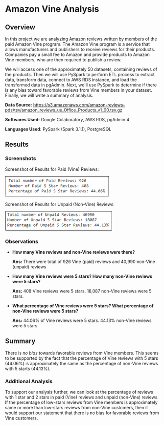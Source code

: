 # Amazon Vine Analysis

## Overview
In this project we are analyzing Amazon reviews written by members of the paid Amazon Vine program. The Amazon Vine program is a service that allows manufacturers and publishers to receive reviews for their products. Companies pay a small fee to Amazon and provide products to Amazon Vine members, who are then required to publish a review.

We will access one of the approximately 50 datasets, containing reviews of the products. Then we will use PySpark to perform ETL process to extract data, transform data, connect to AWS RDS instance, and load the transformed data in pgAdmin. Next, we'll use PySpark to determine if there is any bias toward favorable reviews from Vine members in your dataset. Finally, we will write a summary of analysis. 

**Data Source:** https://s3.amazonaws.com/amazon-reviews-pds/tsv/amazon_reviews_us_Office_Products_v1_00.tsv.gz

**Softwares Used:** Google Colaboratory, AWS RDS, pgAdmin 4

**Languages Used:** PySpark (Spark 3.1.1), PostgreSQL

## Results

### Screenshots
Screenshot of Results for Paid (Vine) Reviews:

![Results for Paid Reviews](./Images/paid-reviews.PNG)

Screenshot of Results for Unpaid (Non-Vine) Reviews:

![Results for unpaid Reviews](./Images/unpaid-reviews.PNG)

### Observations
* **How many Vine reviews and non-Vine reviews were there?**
    
  **Ans:** There were total of 926 Vine (paid) reviews and 40,990 non-Vine (unpaid) reviews

* **How many Vine reviews were 5 stars? How many non-Vine reviews were 5 stars?**
    
  **Ans:** 408 Vine reviews were 5 stars. 18,087 non-Vine reviews were 5 stars.

* **What percentage of Vine reviews were 5 stars? What percentage of non-Vine reviews were 5 stars?**

  **Ans:** 44.06% of Vine reviews were 5 stars. 44.13% non-Vine reviews were 5 stars.

## Summary

There is *no bias* towards favorable reviews from Vine members. This seems to be supported by the fact that the percentage of Vine reviews with 5 stars (44.06%) is approximately the same as the percentage of non-Vine reviews with 5 starts (44.13%). 

### Additional Analysis

To support our analysis further, we can look at the percentage of reviews with 1 star and 2 stars in paid (Vine) reviews and unpaid (non-Vine) reviews. If the percentage of low-stars reviews from Vine members is approximately same or more than low-stars reviews from non-Vine customers, then it would support our statement that there is no bias for favorable reviews from Vine customers.  